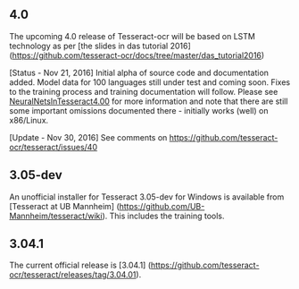 ## 4.0

The upcoming 4.0 release of Tesseract-ocr will be based on LSTM technology as per [the slides in das tutorial 2016] (https://github.com/tesseract-ocr/docs/tree/master/das_tutorial2016)

[Status - Nov 21, 2016] Initial alpha of source code and documentation added.
Model data for 100 languages still under test and coming soon.
Fixes to the training process and training documentation will follow.
Please see [NeuralNetsInTesseract4.00](NeuralNetsInTesseract4.00) for more
information and note that there are still some important omissions documented
there - initially works (well) on x86/Linux.

[Update - Nov 30, 2016] See comments on 
https://github.com/tesseract-ocr/tesseract/issues/40

## 3.05-dev

An unofficial installer for Tesseract 3.05-dev for Windows is available from [Tesseract at UB Mannheim] (https://github.com/UB-Mannheim/tesseract/wiki). This includes the training tools.

## 3.04.1

The current official release is [3.04.1] (https://github.com/tesseract-ocr/tesseract/releases/tag/3.04.01).
